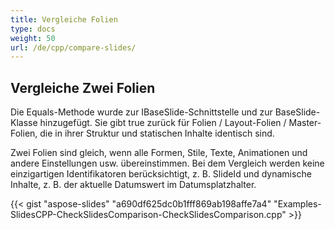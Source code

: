 ```yaml
---
title: Vergleiche Folien
type: docs
weight: 50
url: /de/cpp/compare-slides/
---
```


## **Vergleiche Zwei Folien**
Die Equals-Methode wurde zur IBaseSlide-Schnittstelle und zur BaseSlide-Klasse hinzugefügt. Sie gibt true zurück für Folien / Layout-Folien / Master-Folien, die in ihrer Struktur und statischen Inhalte identisch sind.

Zwei Folien sind gleich, wenn alle Formen, Stile, Texte, Animationen und andere Einstellungen usw. übereinstimmen. Bei dem Vergleich werden keine einzigartigen Identifikatoren berücksichtigt, z. B. SlideId und dynamische Inhalte, z. B. der aktuelle Datumswert im Datumsplatzhalter.

{{< gist "aspose-slides" "a690df625dc0b1fff869ab198affe7a4" "Examples-SlidesCPP-CheckSlidesComparison-CheckSlidesComparison.cpp" >}}